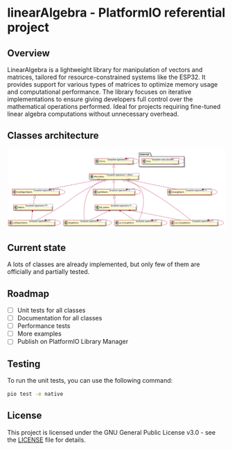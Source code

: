 # linearAlgebra - PlatformIO referential project
## Overview
LinearAlgebra is a lightweight library for manipulation of vectors and matrices, tailored for resource-constrained systems like the ESP32. It provides support for various types of matrices to optimize memory usage and computational performance. The library focuses on iterative implementations to ensure giving developers full control over the mathematical operations performed. Ideal for projects requiring fine-tuned linear algebra computations without unnecessary overhead.

## Classes architecture
![Classes diagram](docs/classes/classDiagram.svg)

## Current state
A lots of classes are already implemented, but only few of them are officially and partially tested.

## Roadmap
- [ ] Unit tests for all classes
- [ ] Documentation for all classes
- [ ] Performance tests
- [ ] More examples
- [ ] Publish on PlatformIO Library Manager

## Testing
To run the unit tests, you can use the following command:
```bash
pio test -e native
```

## License
This project is licensed under the GNU General Public License v3.0 - see the [LICENSE](LICENSE) file for details.
